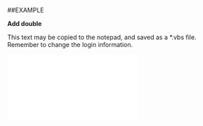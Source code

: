 

##EXAMPLE

**Add double**

This text may be copied to the notepad, and saved as a *.vbs file. Remember to change the login information.

![](../../Examples/vbs/SOCriterionValues.AddDouble.vbs.txt)





